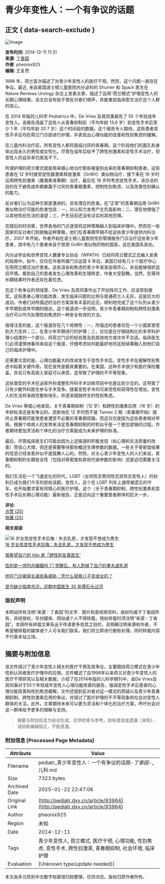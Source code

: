 # 青少年变性人：一个有争议的话题

## 正文 { data-search-exclude }


![Image](https://d5nxst8fruw4z.cloudfront.net/atrk.gif?account=AiTej1aEsk00Uh)

**发布时间**: 2014-12-11 11:31  
**来源**: [丁香园](http://www.dxy.cn)  
**作者**: pheonix925  
**编辑**: 王复然  

1998 年，荷兰首次描述了对青少年变性人的医疗干预。然而，这个问题一直存在争议。最近, 来自美国波士顿儿童医院内分泌科的 Shumer 和 Spack 医生在 Nature Reviews Urology 杂志上发表文章，描述了运用“荷兰模式”护理变性人的长期心理结果。该文应该有助于使反对者们噤声，并能重拾临床医生治疗这个人群的信心。

在 2014 年版的儿科学 Pediatrics 中，De Vries 及其同事报告了 55 个年轻成年变性人。该报告涵盖了这些人从青春抑制前（平均年龄 13.6 岁）到变性手术后至少 1 年（平均年龄 20.7 岁）这个时间段的数据。这个报告令人期待。这些患者变性手术后均在荷兰门诊部进行护理，并表现出心理功能的改善和性别焦虑的缓解。

在儿童内科治疗前，所有变性人都将面临讨厌的青春期。这个阶段他们的面孔和身体出现永久的男性或女性化。尽管在成年后给予了跨性别激素和变性手术治疗，但变性人的自杀率仍居高不下。

所谓护理的荷兰模式就是用来细心地治疗那些被鉴别出来的青春期抑制患者。这些患者在 12 岁时接受促性腺激素释放激素（GnRH）类似物治疗，接下来在 16 岁时运用跨性别激素（雌激素或睾酮）治疗，最后在 18 岁时考虑变性手术。该办法的目的在于避免成年期暴露于讨厌的青春期激素，控制性别焦虑，以及改善性别确认的能力。

反对者们认为这种方案是激进的，具有潜在的危害。在“正常”的青春期运用 GnRH 类似物治疗可能的危害包括：一，对认知力发育产生负面影响；二，潜在地增强了以其他性别生活的渴望；三，产生目前还没有证实的其他恐惧。

在随后的时间里，世界各地的门诊逐渐将这种策略融入到临床护理中。然而在一些国家的反对者们则抵触这种策略，他们在青春期早期不给这些青少年提供内科治疗。2007 年开始，作者开始在波士顿儿童医院性别管理服务门诊治疗这些青少年患者，其中有几个患者来自于禁用 GnRH 类似物药物的国家。这在美国系首创。

内分泌学会和世界变性人健康专业协会（WPATH）已经将荷兰模式正式编入发表的指南中。如今，仅仅在作者所属门诊运营 8 年后，美国已经有几十个医疗中心在用荷兰模式治疗患者。这些沮丧和焦虑的青少年渐渐变得开心，并且能够很好适应环境。看到自己的患者发生心理改善和生理转变，作者大受鼓舞。当然，在等待长期结果时作者还存在着忧虑。

在这个有争议的领域里，De Vries 及其同事作出了开创性的工作，应该受到褒奖。这些患者心理功能改善，发生临床问题的比例与普通荷兰人无异，这是巨大的成功。作者们对所描述的治疗方案具有丰富的远见，顺利地完成了这个队列从青少年早期到成年早期的随访。这个报道进一步说明，青少年青春期抑制和跨性别激素治疗可以作为处理性别焦虑的一种安全有效的方法。

值得注意的是，这个报道存在几个局限性：一，所描述的患者仅在一个小国家里受到大力支持；二，在青少年早期进行的护理；三，仅仅是在仔细结构化的多学科护理小组里的一个部分。将荷兰门诊的经验普及到其他地方或许并不合适。临床医生们必须谨慎地看待来自这个报道，仔细考虑如何能最好地将这些结果融入到他们自己的临床护理中。

还需要注意的是，心理功能最大的改进发生于变性手术后。变性手术在缓解性别焦虑中起着关键作用，现在宣传是极其重要的。在美国，这种手术很少有医疗保险覆盖，并且只有高收入家庭可以承受，这导致了护理的不平等现象。

这些类型的手术在泌尿外科或整形外科手术训练项目中也是比较少见的。这导致了只有少数外科医生参与手术竞争。随着变性手术的可承受性和获得性在增加，变性人的生活将渐趋完整和快乐，并逐渐摆脱终生的性别焦虑。

De Vries 等细心地发现，关于青春期抑制（12 岁）和跨性别激素应用（16 岁）的年龄标准还是有争议的。武断地在 12 岁时而不是 Tanner 2 期（青春期开始）就终止青春期可能使患者遭受不必要的青春期烦躁。而这仅仅是因为这些患者相对早熟。根据个体病人的发育来决定青春期抑制的时机似乎是一个更加逻辑的过程。作者期待更加灵活和个体化的治疗方案能成为未来护理的标准。

最后，尽管临床医生们可能会因为上述报道的积极发现（如心理和生活质量的改善）而信心大增，但还是需要等待那些概述生理参数的数据。一些关于骨密度结果的信息已经发表并似乎是鼓舞人心的。然而，对关心青少年变性人的人们来说，青春期抑制的长期安全性（包括对骨密度和其他代谢参数的影响）还是迫切需要关注的。

我们生活在一个飞速变化的时代，LGBT（女同性恋男同性恋双性恋变性人）的权利已成为我们今天的民权话题。变性人，这个在 LGBT 列车上通常被遗忘的守车，也开始要求富有同情心的医疗护理。这个（关于青春期抑制、跨性别激素和变性手术后长期心理功能）最新报告，正是迈向这个重要患者群体的巨大一步。

**评论**:  
[点赞 (25)](javascript:;)  
[收藏 (25)](javascript:;)  

**相关阅读**:

![16 岁女孩变性手术后悔：失去乳房，才发现不想成为男生](https://img1.dxycdn.com/2020/1012/214/7593822392418721443-2.jpg)  
[16 岁女孩变性手术后悔：失去乳房，才发现不想成为男生](null?trace=related)

[我希望自己的 title 是「跨性别友善医生'](null?trace=related "我希望自己的")

[性别是一场包办婚姻吗？| 觉醒后，有人割掉了自己的睾丸或乳房](null?trace=related "性别是一场包办婚姻吗？|")

[他在门诊被家长递纸条威胁：凭什么把我儿子变成女的？](null?trace=related "他在门诊被家长递纸条威胁：凭什么把我儿子变成女的？")

[至今缺少指南共识，这群中国医生 30 年摸石头过河](null?trace=related "至今缺少指南共识，这群中国医生")

### 版权声明

本网站所有注明“来源：丁香园”的文字、图片和音视频资料，版权均属于丁香园所有，非经授权，任何媒体、网站或个人不得转载，授权转载时须注明“来源：丁香园”。本网所有转载文章系出于传递更多信息之目的，且明确注明来源和作者，不希望被转载的媒体或个人可与我们联系，我们将立即进行删除处理。同时转载内容不代表本站立场。
<!-- tcd_original_link http://pediatr.dxy.cn/article/93964 -->


## 摘要与附加信息

<!-- tcd_abstract -->
该文件探讨了青少年变性人相关的医疗干预及其争议，主要围绕荷兰模式在青少年性别认同者医疗护理中的应用。文件概述了自1998年以来荷兰对青少年变性人的医疗干预研究以及相关数据，介绍了在2014年版的儿科学期刊中，由De Vries及其同事对于55个年轻成年变性人心理功能改善的报告，强调变性手术后患者的心理功能改善和性别焦虑缓解。文中还提到反对者对这一模式的质疑以及青少年青春期抑制、跨性别激素应用的争议，并探讨了医疗护理的不平等现象和社会对变性人群体的关注。此外，文章期待未来可以更为灵活和个体化的治疗方案，呼吁社会对这一群体给予更多的理解与支持。
<!-- tcd_abstract_end -->

> 摘要与附加信息为自动生成，仅供检索与参考。如有错误或遗漏（未知），请协助编辑指正，不胜感激。

### 附加信息 [Processed Page Metadata]

| Attribute       | Value                                  |
|-----------------|----------------------------------------|
| Filename        | pediatr_青少年变性人：一个有争议的话题-_丁香园_-_儿科.md                             |
| Size            | 7323 bytes                           |
| Archived Date   | 2025-01-22 22:47:06                             |
| Original Link   | [http://pediatr.dxy.cn/article/93964](http://pediatr.dxy.cn/article/93964)                       |
| Author          | pheonix925                               |
| Region          | 未知                               |
| Date            | 2014-12-11                                 |
| Tags            | 青少年变性人, 荷兰模式, 医疗干预, 心理功能, 性别焦虑, 变性手术, 跨性别激素, 青春期抑制, 社会环境, 临床护理                                 |
| Evaluation            | [Unknown type(update needed)]                                 |
<!-- tcd_table_end -->

本文由多元性别中文数字档案馆归档整理，仅供浏览。版权归原作者所有。
